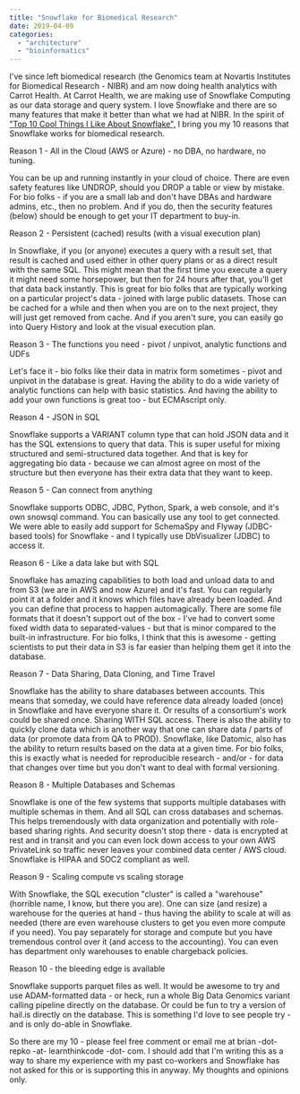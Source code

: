 ```yaml
---
title: "Snowflake for Biomedical Research"
date: 2019-04-09
categories: 
  - "architecture"
  - "bioinformatics"
---
```


I've since left biomedical research (the Genomics team at Novartis Institutes for Biomedical Research - NIBR) and am now doing health analytics with Carrot Health. At Carrot Health, we are making use of Snowflake Computing as our data storage and query system. I love Snowflake and there are so many features that make it better than what we had at NIBR. In the spirit of ["Top 10 Cool Things I Like About Snowflake",](https://www.snowflake.com/blog/top-10-cool-things-i-like-about-snowflake/) I bring you my 10 reasons that Snowflake works for biomedical research.

Reason 1 - All in the Cloud (AWS or Azure) - no DBA, no hardware, no tuning.

You can be up and running instantly in your cloud of choice. There are even safety features like UNDROP, should you DROP a table or view by mistake. For bio folks - if you are a small lab and don't have DBAs and hardware admins, etc., then no problem. And if you do, then the security features (below) should be enough to get your IT department to buy-in.

Reason 2 - Persistent (cached) results (with a visual execution plan)

In Snowflake, if you (or anyone) executes a query with a result set, that result is cached and used either in other query plans or as a direct result with the same SQL. This might mean that the first time you execute a query it might need some horsepower, but then for 24 hours after that, you'll get that data back instantly. This is great for bio folks that are typically working on a particular project's data - joined with large public datasets. Those can be cached for a while and then when you are on to the next project, they will just get removed from cache. And if you aren't sure, you can easily go into Query History and look at the visual execution plan.

Reason 3 - The functions you need - pivot / unpivot, analytic functions and UDFs

Let's face it - bio folks like their data in matrix form sometimes - pivot and unpivot in the database is great. Having the ability to do a wide variety of analytic functions can help with basic statistics. And having the ability to add your own functions is great too - but ECMAscript only.

Reason 4 - JSON in SQL

Snowflake supports a VARIANT column type that can hold JSON data and it has the SQL extensions to query that data. This is super useful for mixing structured and semi-structured data together. And that is key for aggregating bio data - because we can almost agree on most of the structure but then everyone has their extra data that they want to keep.

Reason 5 - Can connect from anything

Snowflake supports ODBC, JDBC, Python, Spark, a web console, and it's own snowsql command. You can basically use any tool to get connected. We were able to easily add support for SchemaSpy and Flyway (JDBC-based tools) for Snowflake - and I typically use DbVisualizer (JDBC) to access it.

Reason 6 - Like a data lake but with SQL

Snowflake has amazing capabilities to both load and unload data to and from S3 (we are in AWS and now Azure) and it's fast. You can regularly point it at a folder and it knows which files have already been loaded. And you can define that process to happen automagically. There are some file formats that it doesn't support out of the box - I've had to convert some fixed width data to separated-values - but that is minor compared to the built-in infrastructure. For bio folks, I think that this is awesome - getting scientists to put their data in S3 is far easier than helping them get it into the database.

Reason 7 - Data Sharing, Data Cloning, and Time Travel

Snowflake has the ability to share databases between accounts. This means that someday, we could have reference data already loaded (once) in Snowflake and have everyone share it. Or results of a consortium's work could be shared once. Sharing WITH SQL access. There is also the ability to quickly clone data which is another way that one can share data / parts of data (or promote data from QA to PROD). Snowflake, like Datomic, also has the ability to return results based on the data at a given time. For bio folks, this is exactly what is needed for reproducible research - and/or - for data that changes over time but you don't want to deal with formal versioning.

Reason 8 - Multiple Databases and Schemas

Snowflake is one of the few systems that supports multiple databases with multiple schemas in them. And all SQL can cross databases and schemas. This helps tremendously with data organization and potentially with role-based sharing rights. And security doesn't stop there - data is encrypted at rest and in transit and you can even lock down access to your own AWS PrivateLink so traffic never leaves your combined data center / AWS cloud. Snowflake is HIPAA and SOC2 compliant as well.

Reason 9 - Scaling compute vs scaling storage

With Snowflake, the SQL execution "cluster" is called a "warehouse" (horrible name, I know, but there you are). One can size (and resize) a warehouse for the queries at hand - thus having the ability to scale at will as needed (there are even warehouse clusters to get you even more compute if you need). You pay separately for storage and compute but you have tremendous control over it (and access to the accounting). You can even has department only warehouses to enable chargeback policies.

Reason 10 - the bleeding edge is available

Snowflake supports parquet files as well. It would be awesome to try and use ADAM-formatted data - or heck, run a whole Big Data Genomics variant calling pipeline directly on the database. Or could be fun to try a version of hail.is directly on the database. This is something I'd love to see people try - and is only do-able in Snowflake.

So there are my 10 - please feel free comment or email me at brian -dot- repko -at- learnthinkcode -dot- com. I should add that I'm writing this as a way to share my experience with my past co-workers and Snowflake has not asked for this or is supporting this in anyway. My thoughts and opinions only.
